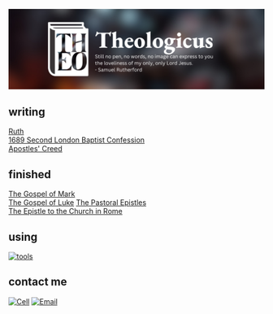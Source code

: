 [![](src/images/github-banner-theologicus3.png)](https://theologic.us)

## writing

[Ruth](https://theologic.us/ruth/ruth00.html)  
[1689 Second London Baptist Confession](https://theologic.us/confession-1689/1689-0.html)  
[Apostles' Creed](https://theologic.us/creed-apostles/apostles.html)  

## finished

[The Gospel of Mark](https://theologic.us/mark/mark00.html)  
[The Gospel of Luke](https://theologic.us/luke/luke00.html)
[The Pastoral Epistles](https://theologic.us/pastorals/pastorals00.html)  
[The Epistle to the Church in Rome](https://theologic.us/romans/romans00.html)

## using

[![tools](https://skillicons.dev/icons?i=vscode,vim,rust,md,css,html,bash,git,github,netlify,linux)]()

## contact me

[![Cell](https://img.shields.io/badge/SMS-joseph-437790?style=for-the-badge&logo=Apple)](sms:8177071486)
[![Email](https://img.shields.io/badge/Email-joseph-success?style=for-the-badge&logo=Minutemailer)](mailto:joe@theologic.us)
